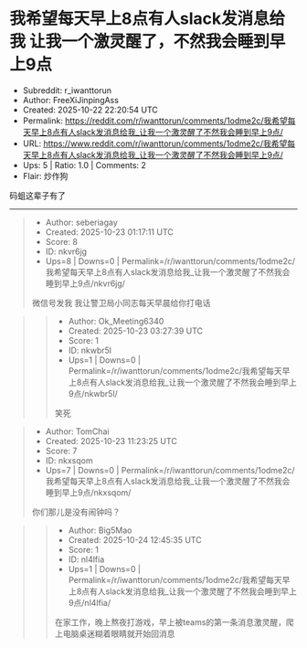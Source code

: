 # 我希望每天早上8点有人slack发消息给我 让我一个激灵醒了，不然我会睡到早上9点

- Subreddit: r_iwanttorun
- Author: FreeXiJinpingAss
- Created: 2025-10-22 22:20:54 UTC
- Permalink: https://reddit.com/r/iwanttorun/comments/1odme2c/我希望每天早上8点有人slack发消息给我_让我一个激灵醒了不然我会睡到早上9点/
- URL: https://www.reddit.com/r/iwanttorun/comments/1odme2c/我希望每天早上8点有人slack发消息给我_让我一个激灵醒了不然我会睡到早上9点/
- Ups: 5 | Ratio: 1.0 | Comments: 2
- Flair: 炒作狗


码蛆这辈子有了


---

> - Author: seberiagay
> - Created: 2025-10-23 01:17:11 UTC
> - Score: 8
> - ID: nkvr6jg
> - Ups=8 | Downs=0 | Permalink=/r/iwanttorun/comments/1odme2c/我希望每天早上8点有人slack发消息给我_让我一个激灵醒了不然我会睡到早上9点/nkvr6jg/
>
> 微信号发我 我让警卫局小同志每天早晨给你打电话

>> - Author: Ok_Meeting6340
>> - Created: 2025-10-23 03:27:39 UTC
>> - Score: 1
>> - ID: nkwbr5l
>> - Ups=1 | Downs=0 | Permalink=/r/iwanttorun/comments/1odme2c/我希望每天早上8点有人slack发消息给我_让我一个激灵醒了不然我会睡到早上9点/nkwbr5l/
>>
>> 笑死

> - Author: TomChai
> - Created: 2025-10-23 11:23:25 UTC
> - Score: 7
> - ID: nkxsqom
> - Ups=7 | Downs=0 | Permalink=/r/iwanttorun/comments/1odme2c/我希望每天早上8点有人slack发消息给我_让我一个激灵醒了不然我会睡到早上9点/nkxsqom/
>
> 你们那儿是没有闹钟吗？

>> - Author: Big5Mao
>> - Created: 2025-10-24 12:45:35 UTC
>> - Score: 1
>> - ID: nl4lfia
>> - Ups=1 | Downs=0 | Permalink=/r/iwanttorun/comments/1odme2c/我希望每天早上8点有人slack发消息给我_让我一个激灵醒了不然我会睡到早上9点/nl4lfia/
>>
>> 在家工作，晚上熬夜打游戏，早上被teams的第一条消息激灵醒，爬上电脑桌迷糊着眼睛就开始回消息
